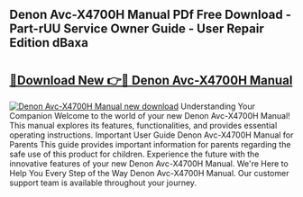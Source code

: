 ## Denon Avc-X4700H Manual PDf Free Download - Part-rUU Service Owner Guide - User Repair Edition dBaxa

# <h2><a href="http://cf1589.oget.top/?id=Denon+Avc-X4700H+Manual">🔗Download New 👉🔴 Denon Avc-X4700H Manual</a></h2>

[![Denon Avc-X4700H Manual new download](https://i.imgur.com/5g1atiW.png)](http://cf1589.oget.top/?id=Denon+Avc-X4700H+Manual)
Understanding Your Companion Welcome to the world of your new Denon Avc-X4700H Manual! This manual explores its features, functionalities, and provides essential operating instructions. Important User Guide Denon Avc-X4700H Manual for Parents This guide provides important information for parents regarding the safe use of this product for children. Experience the future with the innovative features of your new Denon Avc-X4700H Manual. We're Here to Help You Every Step of the Way Denon Avc-X4700H Manual. Our customer support team is available throughout your journey.
